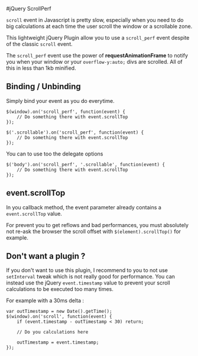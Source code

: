 #jQuery ScrollPerf



`scroll` event in Javascript is pretty slow, especially when you need to do big calculations at each time the user scroll the window or a scrollable zone.

This lightweight jQuery Plugin allow you to use a `scroll_perf` event despite of the classic `scroll` event.

The `scroll_perf` event use the power of **requestAnimationFrame** to notify you when your window or your `overflow-y:auto;` divs are scrolled. All of this in less than 1kb minified.




## Binding / Unbinding

Simply bind your event as you do everytime.

    $(window).on('scroll_perf', function(event) {
        // Do something there with event.scrollTop
    });
    
    $('.scrollable').on('scroll_perf', function(event) {
        // Do something there with event.scrollTop
    }); 

You can to use too the delegate options
    
    $('body').on('scroll_perf', '.scrollable', function(event) {
        // Do something there with event.scrollTop
    });
    
    
## event.scrollTop

In you callback method, the event parameter already contains a `event.scrollTop` value.

For prevent you to get reflows and bad performances, you must absolutely not re-ask the browser the scroll offset with `$(element).scrollTop()` for example.



## Don't want a plugin ?

If you don't want to use this plugin, I recommend to you to not use `setInterval` tweak which is not really good for performance. You can instead use the jQuery `event.timestamp` value to prevent your scroll calculations to be executed too many times.

For example with a 30ms delta :
    
    var outTimestamp = new Date().getTime();
    $(window).on('scroll', function(event) {
        if (event.timestamp - outTimestamp < 30) return;
        
        // Do you calculations here
        
        outTimestamp = event.timestamp;
    });

